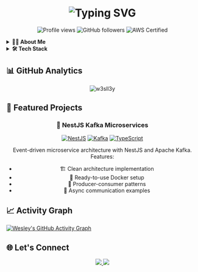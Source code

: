 <h1 align="center"> 
  <img src="https://readme-typing-svg.herokuapp.com?font=Fira+Code&pause=1000&color=22D3EE&center=true&width=435&lines=Software+Engineer;AWS+Certified" alt="Typing SVG" />
</h1>

<p align="center"> 
  <img src="https://komarev.com/ghpvc/?username=w3sll3y&color=yellow" alt="Profile views" /> 
  <img alt="GitHub followers" src="https://img.shields.io/github/followers/w3sll3y?label=Followers&style=social"> 
  <img src="https://img.shields.io/badge/AWS-Certified%20Cloud%20Practitioner-orange" alt="AWS Certified"> 
</p>

<details>
<summary><b>👨‍💻 About Me</b></summary>

- 🔭 I’m currently working with **Cloud & Fullstack Development**
- 🌱 Learning **AWS Advanced Concepts and Go Lang**
- 👯 I’m looking to collaborate on **Open Source Projects**
- 💬 Ask me about **React, Node.js or AWS**
- 📫 How to reach me: **fernandess.weslley@gmail.com**
- ⚡ Fun fact: **I love gaming and music production**

</details>

<details>
<summary><b>🛠 Tech Stack</b></summary>

### Cloud & DevOps
<a href="https://www.credly.com/badges/6930c355-ded7-445b-a34d-1811f7f7cca2/public_url" target="_blank">
<img align="center" alt="Wesley-AWS" height="30" width="40" src="https://cdn.jsdelivr.net/gh/devicons/devicon/icons/amazonwebservices/amazonwebservices-plain-wordmark.svg" /></a>
<img align="center" alt="Wesley-Docker" height="30" width="40" src="https://cdn.jsdelivr.net/gh/devicons/devicon/icons/docker/docker-original.svg" />
<img align="center" alt="Wesley-Github-Actions" height="30" width="40" src="https://cdn.jsdelivr.net/gh/devicons/devicon@latest/icons/github/github-original.svg" />

### Frontend
<img align="center" alt="Wesley-Js" height="30" width="40" src="https://cdn.jsdelivr.net/gh/devicons/devicon/icons/javascript/javascript-plain.svg" />
<img align="center" alt="Wesley-Ts" height="30" width="40" src="https://raw.githubusercontent.com/devicons/devicon/master/icons/typescript/typescript-plain.svg">
<img align="center" alt="Wesley-React" height="30" width="40" src="https://raw.githubusercontent.com/devicons/devicon/master/icons/react/react-original.svg">
<img align="center" alt="Wesley-Next" height="30" width="40" src="https://cdn.jsdelivr.net/gh/devicons/devicon@latest/icons/nextjs/nextjs-line-wordmark.svg">
<img align="center" alt="Wesley-Vue" height="30" width="40" src="https://cdn.jsdelivr.net/gh/devicons/devicon/icons/vuejs/vuejs-original.svg" />


### Backend
<img align="center" alt="Wesley-Golang" height="30" width="40" src="https://cdn.jsdelivr.net/gh/devicons/devicon/icons/go/go-original.svg" /> 
<img align="center" alt="Wesley-Node" height="30" width="40" src="https://cdn.jsdelivr.net/gh/devicons/devicon/icons/nodejs/nodejs-original.svg" />
<img align="center" alt="Wesley-NestJS" height="30" width="40" src="https://cdn.jsdelivr.net/gh/devicons/devicon@latest/icons/nestjs/nestjs-original.svg" />
<img align="center" alt="Wesley-Express" height="30" width="40" src="https://cdn.jsdelivr.net/gh/devicons/devicon/icons/express/express-original.svg" />

### Databases
<img align="center" alt="Wesley-Postgresql" height="30" width="40" src="https://cdn.jsdelivr.net/gh/devicons/devicon@latest/icons/postgresql/postgresql-original.svg"  />
<img align="center" alt="Wesley-MongoDB" height="30" width="40" src="https://cdn.jsdelivr.net/gh/devicons/devicon@latest/icons/mongodb/mongodb-original.svg" />

</details>

## 📊 GitHub Analytics

<p align="center">
  <img src="https://github-readme-streak-stats.herokuapp.com/?user=w3sll3y&theme=radical&hide_border=true" alt="w3sll3y" />
</p>

## 🚀 Featured Projects

<div align="center">
  
### 🔮 NestJS Kafka Microservices
[![NestJS](https://img.shields.io/badge/NestJS-ea2845?style=for-the-badge&logo=nestjs&logoColor=white)](https://github.com/w3sll3y/nestjs-kafka)
[![Kafka](https://img.shields.io/badge/Apache_Kafka-231F20?style=for-the-badge&logo=apache-kafka&logoColor=white)](https://github.com/w3sll3y/nestjs-kafka)
[![TypeScript](https://img.shields.io/badge/TypeScript-007ACC?style=for-the-badge&logo=typescript&logoColor=white)](https://github.com/w3sll3y/nestjs-kafka)

Event-driven microservice architecture with NestJS and Apache Kafka. Features:
- 🏗️ Clean architecture implementation
- 🚀 Ready-to-use Docker setup
- 📡 Producer-consumer patterns
- 🔄 Async communication examples

</div>

## 📈 Activity Graph
[![Wesley's GitHub Activity Graph](https://github-readme-activity-graph.vercel.app/graph?username=w3sll3y&theme=react-dark&hide_border=true&area=true&custom_title=My%20Contribution%20Graph)](https://github.com/w3sll3y)

## 🌐 Let's Connect
<p align="center">
  <a href="https://www.linkedin.com/in/wesley-fernandess/">
    <img src="https://img.shields.io/badge/LinkedIn-0077B5?style=for-the-badge&logo=linkedin&logoColor=white"/>
  </a>
  <a href="mailto:fernandess.weslley@gmail.com">
    <img src="https://img.shields.io/badge/Gmail-D14836?style=for-the-badge&logo=gmail&logoColor=white"/>
  </a>
</p>
